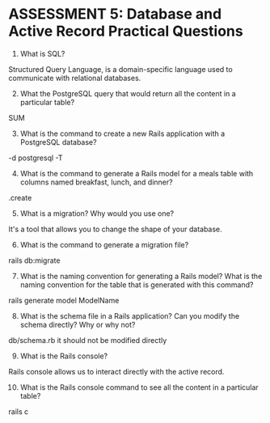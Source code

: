 # ASSESSMENT 5: Database and Active Record Practical Questions

1. What is SQL?

Structured Query Language, is a domain-specific language used to communicate with relational databases. 


2. What the PostgreSQL query that would return all the content in a particular table?

SUM


3. What is the command to create a new Rails application with a PostgreSQL database?

-d postgresql -T

4. What is the command to generate a Rails model for a meals table with columns named breakfast, lunch, and dinner?

.create

5. What is a migration? Why would you use one?

It's a tool that allows you to change the shape of your database.

6. What is the command to generate a migration file?

rails db:migrate

7. What is the naming convention for generating a Rails model? What is the naming convention for the table that is generated with this command?

rails generate model ModelName

8. What is the schema file in a Rails application? Can you modify the schema directly? Why or why not?

db/schema.rb
it should not be modified directly 

9. What is the Rails console?

Rails console allows us to interact directly with the active record.

10. What is the Rails console command to see all the content in a particular table?

rails c